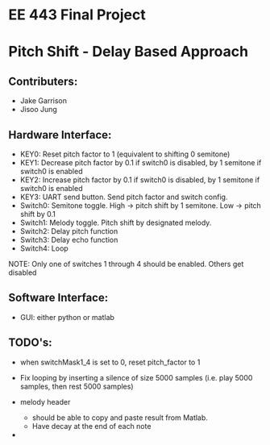 # EE 443 Final Project

# Pitch Shift - Delay Based Approach

## Contributers:
- Jake Garrison
- Jisoo Jung

## Hardware Interface:
- KEY0: Reset pitch factor to 1 (equivalent to shifting 0 semitone)
- KEY1: Decrease pitch factor by 0.1 if switch0 is disabled, by 1 semitone if switch0 is enabled
- KEY2: Increase pitch factor by 0.1 if switch0 is disabled, by 1 semitone if switch0 is enabled
- KEY3: UART send button. Send pitch factor and switch config.
- Switch0: Semitone toggle. High -> pitch shift by 1 semitone. Low -> pitch shift by 0.1
- Switch1: Melody toggle. Pitch shift by designated melody.
- Switch2: Delay pitch function
- Switch3: Delay echo function
- Switch4: Loop 

NOTE: Only one of switches 1 through 4 should be enabled. Others get disabled

## Software Interface: 
- GUI: either python or matlab 

## TODO's:
* when switchMask1_4 is set to 0, reset pitch_factor to 1
* Fix looping by inserting a silence of size 5000 samples (i.e. play 5000 samples, then rest 5000 samples)
* melody header 
  * should be able to copy and paste result from Matlab. 
  * Have decay at the end of each note 

* 
